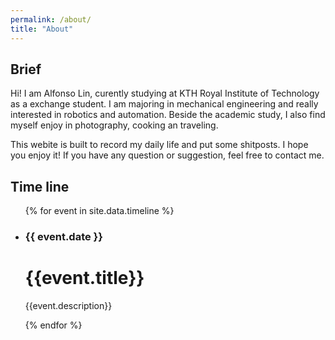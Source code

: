 ```yaml
---
permalink: /about/
title: "About"
---
```


## Brief

Hi! I am Alfonso Lin, curently studying at KTH Royal Institute of Technology as a exchange student. I am majoring in mechanical engineering and really interested in robotics and automation. Beside the academic study, I also find myself enjoy in photography, cooking an traveling.

This webite is built to record my daily life and put some shitposts. I hope you enjoy it! If you have any question or suggestion, feel free to contact me.

## Time line

<div class="container">
  <div class="timeline">
    <ul>
    {% for event in site.data.timeline %}
      <li>
        <div class="timeline-content">
          <h3 class="date">{{ event.date }}</h3>
          <h1>{{event.title}}</h1>
          <p>{{event.description}}</p>
        </div>
      </li>
    {% endfor %}
    </ul>
  </div>
</div>

